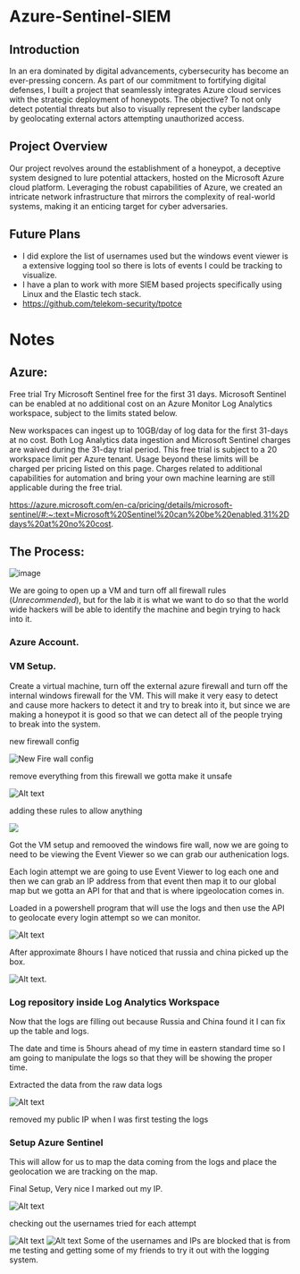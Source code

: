 # Azure-Sentinel-SIEM

## Introduction

In an era dominated by digital advancements, cybersecurity has become an ever-pressing concern. As part of our commitment to fortifying digital defenses, I built a project that seamlessly integrates Azure cloud services with the strategic deployment of honeypots. The objective? To not only detect potential threats but also to visually represent the cyber landscape by geolocating external actors attempting unauthorized access.

## Project Overview

Our project revolves around the establishment of a honeypot, a deceptive system designed to lure potential attackers, hosted on the Microsoft Azure cloud platform. Leveraging the robust capabilities of Azure, we created an intricate network infrastructure that mirrors the complexity of real-world systems, making it an enticing target for cyber adversaries.

## Future Plans

- I did explore the list of usernames used but the windows event viewer is a extensive logging tool so there is lots of events I could be tracking to visualize.
- I have a plan to work with more SIEM based projects specifically using Linux and the Elastic tech stack.
- https://github.com/telekom-security/tpotce

# Notes
## Azure:

Free trial
Try Microsoft Sentinel free for the first 31 days. Microsoft Sentinel can be enabled at no additional cost on an Azure Monitor Log Analytics workspace, subject to the limits stated below.

New workspaces can ingest up to 10GB/day of log data for the first 31-days at no cost. Both Log Analytics data ingestion and Microsoft Sentinel charges are waived during the 31-day trial period. This free trial is subject to a 20 workspace limit per Azure tenant.
Usage beyond these limits will be charged per pricing listed on this page. Charges related to additional capabilities for automation and bring your own machine learning are still applicable during the free trial.

https://azure.microsoft.com/en-ca/pricing/details/microsoft-sentinel/#:~:text=Microsoft%20Sentinel%20can%20be%20enabled,31%2Ddays%20at%20no%20cost.

## The Process:

![image](https://github.com/OGarland001/AWS-Azure-Sentinel-SIEM/assets/90342911/edd5b780-935f-4d33-828c-4313cb9d0cf6)

We are going to open up a VM and turn off all firewall rules (_Unrecommended_), but for the lab it is what we want to do so that the world wide hackers will be able to identify the machine and begin trying to hack into it.

### Azure Account.

### VM Setup.

Create a virtual machine, turn off the external azure firewall and turn off the internal windows firewall for the VM. This will make it very easy to detect and cause more hackers to detect it and try to break into it, but since we are making a honeypot it is good so that we can detect all of the people trying to break into the system.

new firewall config

![New Fire wall config](image.png)

remove everything from this firewall we gotta make it unsafe

![Alt text](image-1.png)

adding these rules to allow anything

![](image-2.png)

Got the VM setup and remooved the windows fire wall, now we are going to need to be viewing the Event Viewer so we can grab our authenication logs.

Each login attempt we are going to use Event Viewer to log each one and then we can grab an IP address from that event then map it to our global map but we gotta an API for that and that is where ipgeolocation comes in.

Loaded in a powershell program that will use the logs and then use the API to geolocate every login attempt so we can monitor.

![Alt text](image-3.png)

After approximate 8hours I have noticed that russia and china picked up the box.

![Alt text](image-4.png).

### Log repository inside Log Analytics Workspace

Now that the logs are filling out because Russia and China found it I can fix up the table and logs.

The date and time is 5hours ahead of my time in eastern standard time so I am going to manipulate the logs so that they will be showing the proper time.

Extracted the data from the raw data logs

![Alt text](image-5.png)

removed my public IP when I was first testing the logs

### Setup Azure Sentinel

This will allow for us to map the data coming from the logs and place the geolocation we are tracking on the map.

Final Setup, Very nice I marked out my IP.

![Alt text](image-6.png)

checking out the usernames tried for each attempt

![Alt text](image-7.png)
![Alt text](image-8.png)
Some of the usernames and IPs are blocked that is from me testing and getting some of my friends to try it out with the logging system.
